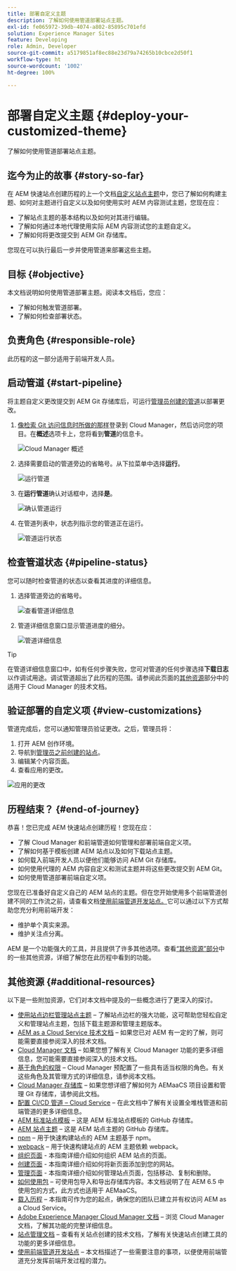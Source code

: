```yaml
---
title: 部署自定义主题
description: 了解如何使用管道部署站点主题。
exl-id: fe065972-39db-4074-a802-85895c701efd
solution: Experience Manager Sites
feature: Developing
role: Admin, Developer
source-git-commit: a5179851af8ec88e23d79a74265b10cbce2d50f1
workflow-type: ht
source-wordcount: '1002'
ht-degree: 100%

---
```


# 部署自定义主题 {#deploy-your-customized-theme}

了解如何使用管道部署站点主题。

## 迄今为止的故事 {#story-so-far}

在 AEM 快速站点创建历程的上一个文档[自定义站点主题](customize-theme.md)中，您已了解如何构建主题、如何对主题进行自定义以及如何使用实时 AEM 内容测试主题，您现在应：

* 了解站点主题的基本结构以及如何对其进行编辑。
* 了解如何通过本地代理使用实际 AEM 内容测试您的主题自定义。
* 了解如何将更改提交到 AEM Git 存储库。

您现在可以执行最后一步并使用管道来部署这些主题。

## 目标 {#objective}

本文档说明如何使用管道部署主题。阅读本文档后，您应：

* 了解如何触发管道部署。
* 了解如何检查部署状态。

## 负责角色 {#responsible-role}

此历程的这一部分适用于前端开发人员。

## 启动管道 {#start-pipeline}

将主题自定义更改提交到 AEM Git 存储库后，可运行[管理员创建的管道](pipeline-setup.md)以部署更改。

1. [像检索 Git 访问信息时所做的那样](retrieve-access.md)登录到 Cloud Manager，然后访问您的项目。在&#x200B;**概述**&#x200B;选项卡上，您将看到&#x200B;**管道**&#x200B;的信息卡。

   ![Cloud Manager 概述](assets/cloud-manager-overview.png)

1. 选择需要启动的管道旁边的省略号。从下拉菜单中选择&#x200B;**运行**。

   ![运行管道](assets/run-pipeline.png)

1. 在&#x200B;**运行管道**&#x200B;确认对话框中，选择&#x200B;**是**。

   ![确认管道运行](assets/pipeline-confirm.png)

1. 在管道列表中，状态列指示您的管道正在运行。

   ![管道运行状态](assets/pipeline-running.png)

## 检查管道状态 {#pipeline-status}

您可以随时检查管道的状态以查看其进度的详细信息。

1. 选择管道旁边的省略号。

   ![查看管道详细信息](assets/view-pipeline-details.png)

1. 管道详细信息窗口显示管道进度的细分。

   ![管道详细信息](assets/pipeline-details.png)

>[!TIP]
>
>在管道详细信息窗口中，如有任何步骤失败，您可对管道的任何步骤选择&#x200B;**下载日志**&#x200B;以作调试用途。调试管道超出了此历程的范围。请参阅此页面的[其他资源](#additional-resources)部分中的适用于 Cloud Manager 的技术文档。

## 验证部署的自定义项 {#view-customizations}

管道完成后，您可以通知管理员验证更改。之后，管理员将：

1. 打开 AEM 创作环境。
1. 导航到[管理员之前创建的站点](create-site.md)。
1. 编辑某个内容页面。
1. 查看应用的更改。

![应用的更改](assets/changes-applied.png)

## 历程结束？ {#end-of-journey}

恭喜！您已完成 AEM 快速站点创建历程！您现在应：

* 了解 Cloud Manager 和前端管道如何管理和部署前端自定义项。
* 了解如何基于模板创建 AEM 站点以及如何下载站点主题。
* 如何载入前端开发人员以便他们能够访问 AEM Git 存储库。
* 如何使用代理的 AEM 内容自定义和测试主题并将这些更改提交到 AEM Git。
* 如何使用管道部署前端自定义项。

您现在已准备好自定义自己的 AEM 站点的主题。但在您开始使用多个前端管道创建不同的工作流之前，请查看文档[使用前端管道开发站点。](/help/implementing/developing/introduction/developing-with-front-end-pipelines.md)它可以通过以下方式帮助您充分利用前端开发：

* 维护单个真实来源。
* 维护关注点分离。

AEM 是一个功能强大的工具，并且提供了许多其他选项。查看[“其他资源”部分](#additional-resources)中的一些其他资源，详细了解您在此历程中看到的功能。

## 其他资源 {#additional-resources}

以下是一些附加资源，它们对本文档中提及的一些概念进行了更深入的探讨。

* [使用站点边栏管理站点主题](/help/sites-cloud/administering/site-creation/site-rail.md) – 了解站点边栏的强大功能，这可帮助您轻松自定义和管理站点主题，包括下载主题源和管理主题版本。
* [AEM as a Cloud Service 技术文档](https://experienceleague.adobe.com/docs/experience-manager-cloud-service.html) – 如果您已对 AEM 有一定的了解，则可能需要直接参阅深入的技术文档。
* [Cloud Manager 文档](https://experienceleague.adobe.com/docs/experience-manager-cloud-service/onboarding/onboarding-concepts/cloud-manager-introduction.html) – 如果您想了解有关 Cloud Manager 功能的更多详细信息，您可能需要直接参阅深入的技术文档。
* [基于角色的权限](https://experienceleague.adobe.com/docs/experience-manager-cloud-manager/using/requirements/role-based-permissions.html) – Cloud Manager 预配置了一些具有适当权限的角色。有关这些角色及其管理方式的详细信息，请参阅本文档。
* [Cloud Manager 存储库](/help/implementing/cloud-manager/managing-code/managing-repositories.md) – 如果您想详细了解如何为 AEMaaCS 项目设置和管理 Git 存储库，请参阅此文档。
* [配置 CI/CD 管道 – Cloud Service](/help/implementing/cloud-manager/configuring-pipelines/introduction-ci-cd-pipelines.md) – 在此文档中了解有关设置全堆栈管道和前端管道的更多详细信息。
* [AEM 标准站点模板](https://github.com/adobe/aem-site-template-standard) – 这是 AEM 标准站点模板的 GitHub 存储库。
* [AEM 站点主题](https://github.com/adobe/aem-site-template-standard-theme-e2e) – 这是 AEM 站点主题的 GitHub 存储库。
* [npm](https://www.npmjs.com) – 用于快速构建站点的 AEM 主题基于 npm。
* [webpack](https://webpack.js.org) – 用于快速构建站点的 AEM 主题依赖 webpack。
* [组织页面](/help/sites-cloud/authoring/sites-console/organizing-pages.md) - 本指南详细介绍如何组织 AEM 站点的页面。
* [创建页面](/help/sites-cloud/authoring/sites-console/creating-pages.md) - 本指南详细介绍如何将新页面添加到您的网站。
* [管理页面](/help/sites-cloud/authoring/sites-console/managing-pages.md) - 本指南详细介绍如何管理站点页面，包括移动、复制和删除。
* [如何使用包](/help/implementing/developing/tools/package-manager.md) – 可使用包导入和导出存储库内容。本文档说明了在 AEM 6.5 中使用包的方式，此方式也适用于 AEMaaCS。
* [载入历程](/help/journey-onboarding/overview.md) – 本指南可作为您的起点，确保您的团队已建立并有权访问 AEM as a Cloud Service。
* [Adobe Experience Manager Cloud Manager 文档](https://experienceleague.adobe.com/docs/experience-manager-cloud-manager/using/introduction-to-cloud-manager.html?lang=zh-Hans) – 浏览 Cloud Manager 文档，了解其功能的完整详细信息。
* [站点管理文档](/help/sites-cloud/administering/site-creation/create-site.md) – 查看有关站点创建的技术文档，了解有关快速站点创建工具的功能的更多详细信息。
* [使用前端管道开发站点](/help/implementing/developing/introduction/developing-with-front-end-pipelines.md) – 本文档描述了一些需要注意的事项，以便使用前端管道充分发挥前端开发过程的潜力。
